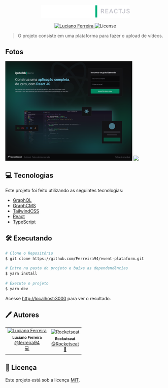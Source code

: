 <p align="center">
   <img src="./public/assets/logo.svg" alt="To Do" width="280"/>
</p>

<p align="center">
   <a href="https://www.linkedin.com/in/luciano-ferreira-b302b61a7/">
      <img alt="Luciano Ferreira" src="https://img.shields.io/badge/-Luciano Ferreira-E3E627?style=flat&logo=Linkedin&logoColor=black" />
   </a>

  <img alt="License" src="https://img.shields.io/badge/license-MIT-E3E627">
</p>

> O projeto consiste em uma plataforma para fazer o upload de vídeos.

## Fotos

<div>
   <img src="./public/assets/login.svg" width="400px" h="500px" />
   <img src="./public/assets/platform2.svg" width="400px" />
</div>

## 💻 Tecnologias

Este projeto foi feito utilizando as seguintes tecnologias:

- [GraphQL](https://graphql.org/)
- [GraphCMS](https://graphcms.com/)
- [TailwindCSS](https://tailwindcss.com/)
- [React](https://reactjs.org)
- [TypeScript](https://www.typescriptlang.org)

## 🛠️ Executando

```bash
# Clone o Repositório
$ git clone https://github.com/Ferreira94/event-plataform.git
```

```bash
# Entre na pasta do projeto e baixe as dependendências
$ yarn install
```

```bash
# Execute o projeto
$ yarn dev
```

Acesse <http://localhost:3000> para ver o resultado.

## 🖊️ Autores

<table>
  <tr>
    <td align="center">
      <a href="https://github.com/Ferreira94">
        <img src="https://github.com/Ferreira94.png" width="100px;" alt="Luciano Ferreira"/>
        <br />
        <sub>
          <b>Luciano Ferreira</b>
        </sub>
       </a>
       <br />
       <a href="https://www.linkedin.com/in/luciano-ferreira-b302b61a7/" title="Linkedin">@ferreira94</a>
       <br />
       <a href="https://github.com/Ferreira94?tab=repositories" title="Code">💻</a>
    </td>
    <td align="center">
      <a href="https://github.com/Rocketseat">
        <img src="https://github.com/Rocketseat.png" width="100px;" alt="Rocketseat"/>
        <br />
        <sub>
          <b>Rocketseat</b>
        </sub>
       </a>
       <br />
       <a href="https://github.com/Rocketseat" title="Linkedin">@Rocketseat</a>
       <br />
       <a href="https://www.linkedin.com/school/rocketseat/" title="Creators">🚀</a>
    </td>
  </tr>
</table>

## 📃 Licença

Este projeto está sob a licença [MIT](./LICENSE).
